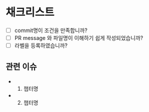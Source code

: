 # 채크리스트
- [ ] commit명이 조건을 만족합니까?
- [ ] PR message 와 파일명이 이해하기 쉽게 작성되었습니까?
- [ ] 라벨을 등록하였습니까?

## 관련 이슈
- 1. 챕터명
- 2. 챕터명